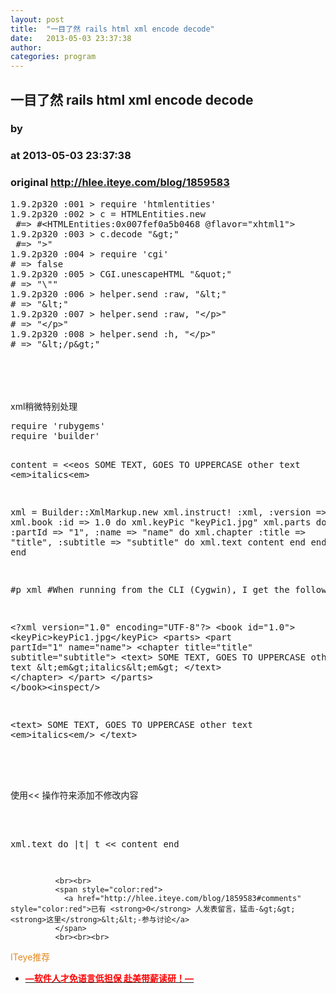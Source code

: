 ```yaml
---
layout: post
title:  "一目了然 rails html xml encode decode"
date:   2013-05-03 23:37:38
author: 
categories: program
---
```


## 一目了然 rails html xml encode decode
### by 
### at 2013-05-03 23:37:38
### original <http://hlee.iteye.com/blog/1859583>

<pre name="code">
1.9.2p320 :001 &gt; require &#39;htmlentities&#39;
1.9.2p320 :002 &gt; c = HTMLEntities.new
 #=&gt; #&lt;HTMLEntities:0x007fef0a5b0468 @flavor=&quot;xhtml1&quot;&gt;
1.9.2p320 :003 &gt; c.decode &quot;&amp;gt;&quot;
 #=&gt; &quot;&gt;&quot;
1.9.2p320 :004 &gt; require &#39;cgi&#39;
# =&gt; false
1.9.2p320 :005 &gt; CGI.unescapeHTML &quot;&amp;quot;&quot;
# =&gt; &quot;\&quot;&quot;
1.9.2p320 :006 &gt; helper.send :raw, &quot;&amp;lt;&quot;
# =&gt; &quot;&amp;lt;&quot;
1.9.2p320 :007 &gt; helper.send :raw, &quot;&lt;/p&gt;&quot;
# =&gt; &quot;&lt;/p&gt;&quot;
1.9.2p320 :008 &gt; helper.send :h, &quot;&lt;/p&gt;&quot;
# =&gt; &quot;&amp;lt;/p&amp;gt;&quot;

</pre>
<br>
<br>
<br>xml稍微特别处理
<br><pre name="code">
require &#39;rubygems&#39;
require &#39;builder&#39;

content = &lt;&lt;eos
SOME TEXT, GOES TO UPPERCASE
other text
&lt;em&gt;italics&lt;em&gt;


xml = Builder::XmlMarkup.new
  xml.instruct! :xml, :version =&gt; &#39;1.0&#39;
  xml.book :id =&gt; 1.0 do
    xml.keyPic &quot;keyPic1.jpg&quot;
    xml.parts do
      xml.part :partId =&gt; &quot;1&quot;, :name =&gt; &quot;name&quot; do
        xml.chapter :title =&gt; &quot;title&quot;, :subtitle =&gt; &quot;subtitle&quot; do
          xml.text content
        end
      end
    end
  end

#p xml
#When running from the CLI (Cygwin), I get the following:

&lt;?xml version=&quot;1.0&quot; encoding=&quot;UTF-8&quot;?&gt;
&lt;book id=&quot;1.0&quot;&gt;
  &lt;keyPic&gt;keyPic1.jpg&lt;/keyPic&gt;
    &lt;parts&gt;
      &lt;part partId=&quot;1&quot; name=&quot;name&quot;&gt;
        &lt;chapter title=&quot;title&quot; subtitle=&quot;subtitle&quot;&gt;
          &lt;text&gt;
          SOME TEXT, GOES TO UPPERCASE
          other text
          &amp;lt;em&amp;gt;italics&amp;lt;em&amp;gt;
          &lt;/text&gt;
        &lt;/chapter&gt;
      &lt;/part&gt;
    &lt;/parts&gt;
&lt;/book&gt;&lt;inspect/&gt;


&lt;text&gt;
SOME TEXT, GOES TO UPPERCASE
other text
&lt;em&gt;italics&lt;em/&gt;
&lt;/text&gt;

</pre>
<br>
<br>使用&lt;&lt; 操作符来添加不修改内容
<br>
<br><pre name="code">



xml.text do |t|
  t &lt;&lt; content
end

</pre>
              
              <br><br>
              <span style="color:red">
                <a href="http://hlee.iteye.com/blog/1859583#comments" style="color:red">已有 <strong>0</strong> 人发表留言，猛击-&gt;&gt;<strong>这里</strong>&lt;&lt;-参与讨论</a>
              </span>
              <br><br><br>
<span style="color:#e28822">ITeye推荐</span>
<br>
<ul><li><a href="http://hlee.iteye.com/clicks/433"><span style="color:red;font-weight:bold">—软件人才免语言低担保 赴美带薪读研！— </span></a></li></ul>
<br><br><br>